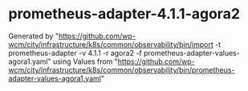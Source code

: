 # prometheus-adapter-4.1.1-agora2

Generated by "https://github.com/wp-wcm/city/infrastructure/k8s/common/observability/bin/import -t prometheus-adapter -v 4.1.1 -r agora2 -f prometheus-adapter-values-agora1.yaml"
using Values from "https://github.com/wp-wcm/city/infrastructure/k8s/common/observability/bin/prometheus-adapter-values-agora1.yaml"
